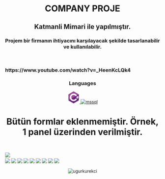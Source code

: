 <h1 align="center">COMPANY PROJE</h1>
<h2 align="center">Katmanli Mimari ile yapılmıştır.</h2>
<h3 align="center">Projem bir firmanın ihtiyacını karşılayacak şekilde tasarlanabilir ve kullanılabilir.</h3>
<br>
<h3 align="cente">https://www.youtube.com/watch?v=_HeenKcLQk4</h3>
<h3 align="center">Languages</h3>
<p align="center"> <a href="https://www.w3schools.com/cs/" target="_blank"> <img src="https://raw.githubusercontent.com/devicons/devicon/master/icons/csharp/csharp-original.svg" alt="csharp" width="40" height="40"/> </a> <a href="https://www.microsoft.com/en-us/sql-server" target="_blank"> <img src="https://cdn.worldvectorlogo.com/logos/microsoft-sql-server.svg" alt="mssql" width="40" height="40"/> </a> </p>
  
  <h1 align="center"> Bütün formlar eklenmemiştir. Örnek, 1 panel üzerinden verilmiştir. </h1>
  <br>
  
  ![](https://i.hizliresim.com/En7UWe.png) 
  <br>
  ![](https://i.hizliresim.com/AiIpgg.png) 
  ![](https://i.hizliresim.com/mR6Tdw.png) 
  ![](https://i.hizliresim.com/l4VmYN.png) 
  ![](https://i.hizliresim.com/6rZFL2.png) 
  ![](https://i.hizliresim.com/0RS0LL.png) 
  ![](https://i.hizliresim.com/IP8MrV.png) 
  ![](https://i.hizliresim.com/HdwLlm.png) 
  ![](https://i.hizliresim.com/s1guHy.png) 
  ![](https://i.hizliresim.com/mL8qUU.png) 
  
  <p align="center"> <img src="https://komarev.com/ghpvc/?username=ugurkurekci&label=Profile%20views&color=0e75b6&style=flat" alt="ugurkurekci" /> </p>
 
